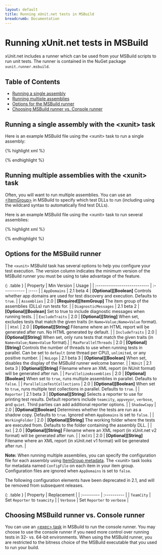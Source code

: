 ```yaml
---
layout: default
title: Running xUnit.net tests in MSBuild
breadcrumb: Documentation
---
```

# Running xUnit.net tests in MSBuild

xUnit.net includes a runner which can be used from your MSBuild scripts to run unit tests. The runner is contained in the NuGet package `xunit.runner.msbuild`.

## Table of Contents
* [Running a single assembly](#single)
* [Running multiple assemblies](#multiple)
* [Options for the MSBuild runner](#options)
* [Choosing MSBuild runner vs. Console runner](#choosing)

## <a id="single"></a>Running a single assembly with the &lt;xunit&gt; task

Here is an example MSBuild file using the &lt;xunit&gt; task to run a single assembly:

{% highlight xml %}
<Project
    DefaultTargets="Test"
    xmlns="http://schemas.microsoft.com/developer/msbuild/2003">

  <UsingTask
    AssemblyFile="path\to\xunit.runner.msbuild.dll"
    TaskName="Xunit.Runner.MSBuild.xunit"/>

  <Target Name="Test">
    <xunit Assemblies="path\to\MyTests.dll" />
  </Target>

</Project>
{% endhighlight %}

## <a id="multiple"></a>Running multiple assemblies with the &lt;xunit&gt; task

Often, you will want to run multiple assemblies. You can use an [&lt;ItemGroup&gt;](https://msdn.microsoft.com/en-us/library/646dk05y.aspx) in MSBuild to specify which test DLLs to run (including using the wildcard syntax to automatically find test DLLs).

Here is an example MSBuild file using the &lt;xunit&gt; task to run several assemblies:

{% highlight xml %}
<Project
    DefaultTargets="Test"
    xmlns="http://schemas.microsoft.com/developer/msbuild/2003">

  <UsingTask
    AssemblyFile="path\to\xunit.runner.msbuild.dll"
    TaskName="Xunit.Runner.MSBuild.xunit" />

  <ItemGroup>
    <TestAssemblies Include="**\bin\Release\*.tests.dll" />
  </ItemGroup>

  <Target Name="Test">
    <xunit Assemblies="@(TestAssemblies)" />
  </Target>

</Project>
{% endhighlight %}

## <a id="options"></a>Options for the MSBuild runner

The `<xunit>` MSBuild task has several options to help you configure your test execution. The version column indicates the minimum version of the MSBuild runner you must be using to take advantage of the feature.

{: .table }
| Property                     | Min&nbsp;Version    | Usage |
| :--------------------------- | :----------- | :---- |
| `AppDomains`                 | 2.1 beta 4 | **[Optional][Boolean]** Controls whether app domains are used for test discovery and execution. Defaults to `true`. |
| `Assemblies`                 | 2.0        | **[Required][ItemGroup]** The item group of the assemblies (DLLs) run tests for. |
| `DiagnosticMessages`         | 2.1 beta 2 | **[Optional][Boolean]** Set to true to include diagnostic messages when running tests. |
| `ExcludeTraits`              | 2.0        | **[Optional][String]** When set, excludes tests that match the given traits (in `Name=Value;Name=Value` format). |
| `Html`                       | 2.0        | **[Optional][String]** Filename where an HTML report will be generated after run. No HTML generated by default. |
| `IncludeTraits`              | 2.0        | **[Optional][String]** When set, only runs tests that match the given traits (in `Name=Value;Name=Value` format).|
| `MaxParallelThreads`         | 2.0        | **[Optional][String]** Controls the number of threads to use when running tests in parallel. Can be set to `default` (one thread per CPU), `unlimited`, or any positive number. |
| `NoLogo`                     | 2.1 beta 3 | **[Optional][Boolean]** When set, disables the display of the MSBuild runner welcome banner. |
| `NUnit`                      | 2.1 beta 3 | **[Optional][String]** Filename where an XML report (in NUnit format) will be generated after run. |
| `ParallelizeAssemblies`      | 2.0        | **[Optional][Boolean]** When set to `true`, runs multiple assemblies in parallel. Defaults to `false`. |
| `ParallelizeTestCollections` | 2.0        | **[Optional][Boolean]** When set to `true`, runs multiple test collections in parallel. Defaults to `true`. |
| `Reporter`                   | 2.1 beta 3 | **[Optional][String]** Selects a reporter to use for printing test results. Default reporters include `teamcity`, `appveyor`, `verbose`, and `quiet`. Third parties can add additional reporter options. |
| `ShadowCopy`                 | 2.0        | **[Optional][Boolean]** Determines whether the tests are run as a shadow copy. Defaults to `true`. Ignored when `AppDomains` is set to `false`. |
| `WorkingFolder`              | 2.0        | **[Optional][String]** The working folder where the tests are executed from. Defaults to the folder containing the assembly DLL. |
| `Xml`                        | 2.0        | **[Optional][String]** Filename where an XML report (in xUnit.net v2 format) will be generated after run. |
| `XmlV1`                      | 2.0        | **[Optional][String]** Filename where an XML report (in xUnit.net v1 format) will be generated after run. |

**Note:** When running multiple assemblies, you can specify the configuration file for each assembly using [ItemGroup metadata](https://msdn.microsoft.com/en-us/library/646dk05y.aspx). The &lt;xunit&gt; task looks for metadata named `ConfigFile` on each item in your item group. Configuration files are ignored when `AppDomains` is set to `false`.

The following configuration elements have been deprecated in 2.1, and will be removed from subsequent releases.

{: .table }
| Property   | Replacement |
| :--------- | :---------- |
| `TeamCity` | Set `Reporter` to `teamcity` |
| `Verbose`  | Set `Reporter` to `verbose` |

## <a id="choosing"></a>Choosing MSBuild runner vs. Console runner

You can use an [&lt;exec&gt; task](https://msdn.microsoft.com/en-us/library/x8zx72cd.aspx) in MSBuild to run the console runner. You may choose to use the console runner if you need more control over running tests in 32- vs. 64-bit environments. When using the MSBuild runner, you are restricted to the bitness choice of the MSBuild executable that you used to run your build.
